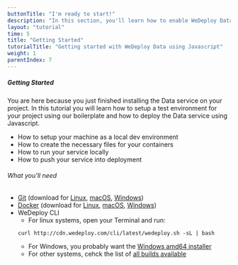 ```yaml
---
buttonTitle: "I'm ready to start!"
description: "In this section, you'll learn how to enable WeDeploy Data on your application."
layout: "tutorial"
time: 5
title: "Getting Started"
tutorialTitle: "Getting started with WeDeploy Data using Javascript"
weight: 1
parentIndex: 7
---
```


##### Getting Started

You are here because you just finished installing the Data service on your project. In this tutorial you will learn how to setup a test environment for your project using our boilerplate and how to deploy the Data service using Javascript.

<ul class="checklist">
	<li>How to setup your machine as a local dev environment</li>
	<li>How to create the necessary files for your containers</li>
	<li>How to run your service locally</li>
	<li>How to push your service into deployment</li>
</ul>

###### What you'll need

* [Git](https://git-scm.com/) (download for [Linux](https://git-scm.com/download/linux), [macOS](https://git-scm.com/download/mac), [Windows](https://git-scm.com/download/win))
* [Docker](https://www.docker.com/) (download for [Linux](https://docs.docker.com/engine/installation/linux/), [macOS](macOS), [Windows](https://download.docker.com/win/stable/InstallDocker.msi))
* WeDeploy CLI
	* For linux systems, open your Terminal and run: 
	```
	curl http://cdn.wedeploy.com/cli/latest/wedeploy.sh -sL | bash
	```
	* For Windows, you probably want the [Windows amd64 installer](https://bin.equinox.io/c/8WGbGy94JXa/cli-stable-windows-amd64.msi)
	* For other systems, cehck the list of [all builds available](https://bin.equinox.io/c/8WGbGy94JXa/cli-stable-windows-amd64.zip)